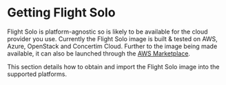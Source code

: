 # Getting Flight Solo

Flight Solo is platform-agnostic so is likely to be available for the cloud provider you use. Currently the Flight Solo image is built & tested on AWS, Azure, OpenStack and Concertim Cloud. Further to the image being made available, it can also be launched through the [AWS Marketplace](https://alces-flight.com/solo/aws).

This section details how to obtain and import the Flight Solo image into the supported platforms. 

